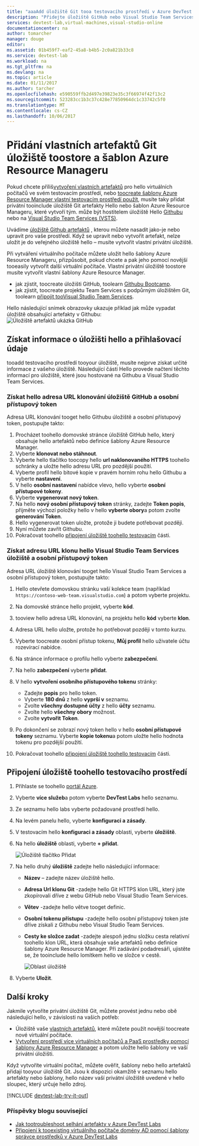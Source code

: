 ```yaml
---
title: "aaaAdd úložiště Git tooa testovacího prostředí v Azure DevTest Labs | Microsoft Docs"
description: "Přidejte úložiště GitHub nebo Visual Studio Team Services Git pro váš vlastní artefakty zdroj v Azure DevTest Labs"
services: devtest-lab,virtual-machines,visual-studio-online
documentationcenter: na
author: tomarcher
manager: douge
editor: 
ms.assetid: 01b459f7-eaf2-45a8-b4b5-2c0a821b33c8
ms.service: devtest-lab
ms.workload: na
ms.tgt_pltfrm: na
ms.devlang: na
ms.topic: article
ms.date: 01/11/2017
ms.author: tarcher
ms.openlocfilehash: e590559ffb2d497e39823e35c3f66974f42f13c2
ms.sourcegitcommit: 523283cc1b3c37c428e77850964dc1c33742c5f0
ms.translationtype: MT
ms.contentlocale: cs-CZ
ms.lasthandoff: 10/06/2017
---
```

# <a name="add-a-git-repository-toostore-custom-artifacts-and-azure-resource-manager-templates"></a>Přidání vlastních artefaktů Git úložiště toostore a šablon Azure Resource Manageru

Pokud chcete příliš[vytvoření vlastních artefaktů](devtest-lab-artifact-author.md) pro hello virtuálních počítačů ve svém testovacím prostředí, nebo [toocreate šablony Azure Resource Manager vlastní testovacím prostředí použít](devtest-lab-create-environment-from-arm.md), musíte taky přidat privátní tooinclude úložiště Git artefakty Hello nebo šablon Azure Resource Manageru, které vytvoří tým. může být hostitelem úložiště Hello [Githubu](https://github.com) nebo na [Visual Studio Team Services (VSTS)](https://visualstudio.com).

Uvádíme [úložiště Github artefaktů](https://github.com/Azure/azure-devtestlab/tree/master/Artifacts) , kterou můžete nasadit jako-je nebo upravit pro vaše prostředí. Když se upravit nebo vytvořit artefakt, nelze uložit je do veřejného úložiště hello – musíte vytvořit vlastní privátní úložiště. 

Při vytváření virtuálního počítače můžete uložit hello šablony Azure Resource Manageru, přizpůsobit, pokud chcete a pak jeho pomocí novější tooeasily vytvořit další virtuální počítače. Vlastní privátní úložiště toostore musíte vytvořit vlastní šablony Azure Resource Manager.  

* jak zjistit, toocreate úložišti GitHub, toolearn [Githubu Bootcamp](https://help.github.com/categories/bootcamp/).
* jak zjistit, toocreate projektu Team Services s podpůrným úložištěm Git, toolearn [připojit tooVisual Studio Team Services](https://www.visualstudio.com/get-started/setup/connect-to-visual-studio-online).

Hello následující snímek obrazovky ukazuje příklad jak může vypadat úložiště obsahující artefakty v Githubu:  
![Úložiště artefaktů ukázka GitHub](./media/devtest-lab-add-repo/devtestlab-github-artifact-repo-home.png)

## <a name="get-hello-repository-information-and-credentials"></a>Získat informace o úložišti hello a přihlašovací údaje
tooadd testovacího prostředí tooyour úložiště, musíte nejprve získat určité informace z vašeho úložiště. Následující části Hello provede načtení těchto informací pro úložiště, které jsou hostované na Githubu a Visual Studio Team Services.

### <a name="get-hello-github-repository-clone-url-and-personal-access-token"></a>Získat hello adresa URL klonování úložiště GitHub a osobní přístupový token
Adresa URL klonování tooget hello Githubu úložiště a osobní přístupový token, postupujte takto:

1. Procházet toohello domovské stránce úložiště GitHub hello, který obsahuje hello artefaktů nebo definice šablony Azure Resource Manager.
2. Vyberte **klonovat nebo stáhnout**.
3. Vyberte hello tlačítko toocopy hello **url naklonovaného HTTPS** toohello schránky a uložte hello adresu URL pro pozdější použití.
4. Vyberte profil hello bitové kopie v pravém horním rohu hello Githubu a vyberte **nastavení**.
5. V hello **osobní nastavení** nabídce vlevo, hello vyberte **osobní přístupové tokeny**.
6. Vyberte **vygenerovat nový token**.
7. Na hello **nový osobní přístupový token** stránky, zadejte **Token popis**, přijměte výchozí položky hello v hello **vyberte obory**a potom zvolte **generování Token**.
8. Hello vygenerovat token uložte, protože ji budete potřebovat později.
9. Nyní můžete zavřít Githubu.   
10. Pokračovat toohello [připojení úložiště toohello testovacím](#connect-your-lab-to-the-repository) části.

### <a name="get-hello-visual-studio-team-services-repository-clone-url-and-personal-access-token"></a>Získat adresu URL klonu hello Visual Studio Team Services úložiště a osobní přístupový token
Adresa URL úložiště klonování tooget hello Visual Studio Team Services a osobní přístupový token, postupujte takto:

1. Hello otevřete domovskou stránku vaší kolekce team (například `https://contoso-web-team.visualstudio.com`) a potom vyberte projektu.
2. Na domovské stránce hello projekt, vyberte **kód**.
3. tooview hello adresa URL klonování, na projektu hello **kód** vyberte **klon**.
4. Adresa URL hello uložte, protože ho potřebovat později v tomto kurzu.
5. Vyberte toocreate osobní přístup tokenu, **Můj profil** hello uživatele účtu rozevírací nabídce.
6. Na stránce informace o profilu hello vyberte **zabezpečení**.
7. Na hello **zabezpečení** vyberte **přidat**.
8. V hello **vytvoření osobního přístupového tokenu** stránky:

   * Zadejte **popis** pro hello token.
   * Vyberte **180 dnů** z hello **vyprší v** seznamu.
   * Zvolte **všechny dostupné účty** z hello **účty** seznamu.
   * Zvolte hello **všechny obory** možnost.
   * Zvolte **vytvořit Token**.
9. Po dokončení se zobrazí nový token hello v hello **osobní přístupové tokeny** seznamu. Vyberte **kopie tokenu**a potom uložte hello hodnota tokenu pro pozdější použití.
10. Pokračovat toohello [připojení úložiště toohello testovacím](#connect-your-lab-to-the-repository) části.

## <a name="connect-your-lab-toohello-repository"></a>Připojení úložiště toohello testovacího prostředí
1. Přihlaste se toohello [portál Azure](http://go.microsoft.com/fwlink/p/?LinkID=525040).
2. Vyberte **více služeb**a potom vyberte **DevTest Labs** hello seznamu.
3. Ze seznamu hello labs vyberte požadované prostředí hello.   
4. Na levém panelu hello, vyberte **konfiguraci a zásady**.
5. V testovacím hello **konfiguraci a zásady** oblasti, vyberte **úložiště**.
6. Na hello **úložiště** oblasti, vyberte **+ přidat**.

    ![Úložiště tlačítko Přidat](./media/devtest-lab-add-repo/devtestlab-add-repo.png)
7. Na hello druhý **úložiště** zadejte hello následující informace:

   * **Název** – zadejte název úložiště hello.
   * **Adresa Url klonu Git** -zadejte hello Git HTTPS klon URL, který jste zkopírovali dříve z webu GitHub nebo Visual Studio Team Services.
   * **Větev** -zadejte hello větve tooget definic.
   * **Osobní tokenu přístupu** -zadejte hello osobní přístupový token jste dříve získali z Githubu nebo Visual Studio Team Services.
   * **Cesty ke složce zadat** -zadejte alespoň jednu složku cesta relativní toohello klon URL, která obsahuje vaše artefaktů nebo definice šablony Azure Resource Manager. Při zadávání podadresáři, ujistěte se, že tooinclude hello lomítkem hello ve složce v cestě.

     ![Oblast úložiště](./media/devtest-lab-add-repo/devtestlab-repo-blade.png)
8. Vyberte **Uložit**.

## <a name="next-steps"></a>Další kroky
Jakmile vytvoříte privátní úložiště Git, můžete provést jednu nebo obě následující hello, v závislosti na vašich potřeb:
* Úložiště vaše [vlastních artefaktů](devtest-lab-artifact-author.md), které můžete použít novější toocreate nové virtuální počítače.
* [Vytvoření prostředí více virtuálních počítačů a PaaS prostředky pomocí šablony Azure Resource Manager](devtest-lab-create-environment-from-arm.md) a potom uložte hello šablony ve vaší privátní úložišti.

Když vytvoříte virtuální počítač, můžete ověřit, šablony nebo hello artefaktů přidají tooyour úložiště Git. Jsou k dispozici okamžitě v seznamu hello artefakty nebo šablony, hello název vaší privátní úložiště uvedené v hello sloupec, který určuje hello zdroj. 

[!INCLUDE [devtest-lab-try-it-out](../../includes/devtest-lab-try-it-out.md)]

### <a name="related-blog-posts"></a>Příspěvky blogu související
* [Jak tootroubleshoot selhání artefakty v Azure DevTest Labs](devtest-lab-troubleshoot-artifact-failure.md)
* [Připojení k tooexisting virtuálního počítače domény AD pomocí šablony správce prostředků v Azure DevTest Labs](http://www.visualstudiogeeks.com/blog/DevOps/Join-a-VM-to-existing-AD-domain-using-ARM-template-AzureDevTestLabs)
